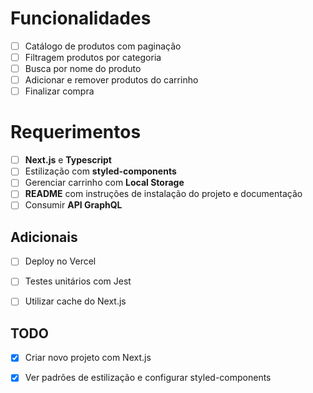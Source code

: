 # Funcionalidades

- [ ] Catálogo de produtos com paginação
- [ ] Filtragem produtos por categoria
- [ ] Busca por nome do produto
- [ ] Adicionar e remover produtos do carrinho
- [ ] Finalizar compra

# Requerimentos

- [ ] **Next.js** e **Typescript**
- [ ] Estilização com **styled-components**
- [ ] Gerenciar carrinho com **Local Storage**
- [ ] **README** com instruções de instalação do projeto e documentação
- [ ] Consumir **API GraphQL**

## Adicionais

- [ ] Deploy no Vercel
- [ ] Testes unitários com Jest
- [ ] Utilizar cache do Next.js


## TODO
- [x] Criar novo projeto com Next.js
- [x] Ver padrões de estilização e configurar styled-components


